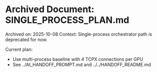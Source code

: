 # Archived Document: SINGLE_PROCESS_PLAN.md

Archived on: 2025-10-08
Context: Single-process orchestrator path is deprecated for now.

Current plan:
- Use multi-process baseline with 4 TCPX connections per GPU
- See ../AI_HANDOFF_PROMPT.md and ../../HANDOFF_README.md


